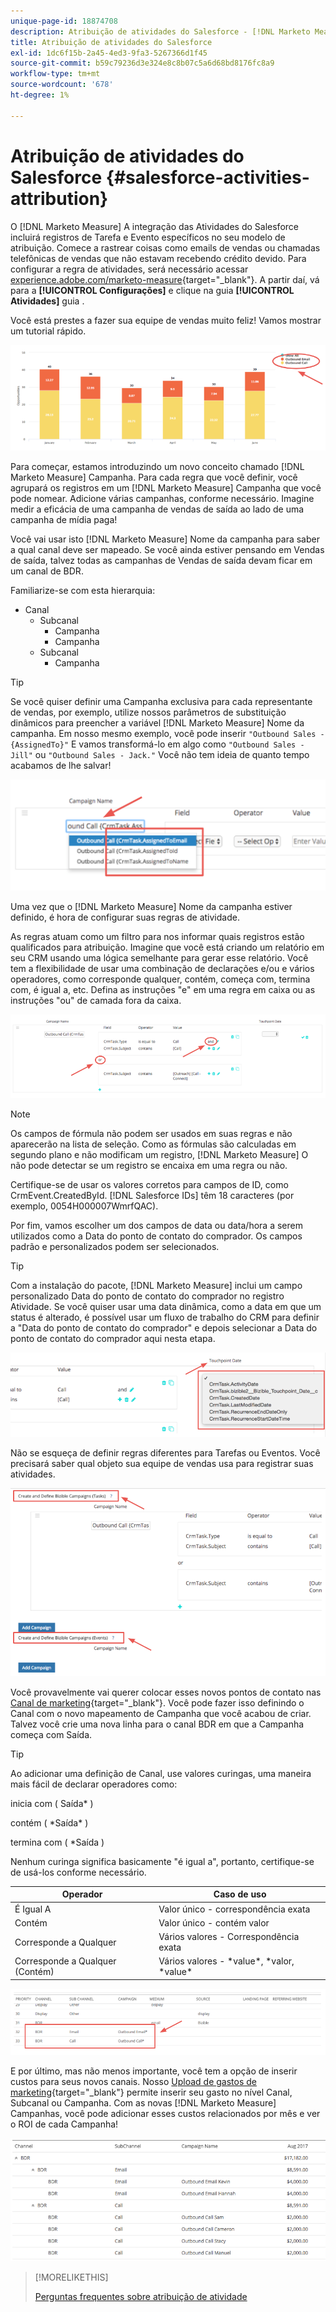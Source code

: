 ```yaml
---
unique-page-id: 18874708
description: Atribuição de atividades do Salesforce - [!DNL Marketo Measure] - Documentação do produto
title: Atribuição de atividades do Salesforce
exl-id: 1dc6f15b-2a45-4ed3-9fa3-5267366d1f45
source-git-commit: b59c79236d3e324e8c8b07c5a6d68bd8176fc8a9
workflow-type: tm+mt
source-wordcount: '678'
ht-degree: 1%

---
```


# Atribuição de atividades do Salesforce {#salesforce-activities-attribution}

O [!DNL Marketo Measure] A integração das Atividades do Salesforce incluirá registros de Tarefa e Evento específicos no seu modelo de atribuição. Comece a rastrear coisas como emails de vendas ou chamadas telefônicas de vendas que não estavam recebendo crédito devido. Para configurar a regra de atividades, será necessário acessar [experience.adobe.com/marketo-measure](https://experience.adobe.com/marketo-measure){target="_blank"}. A partir daí, vá para a **[!UICONTROL Configurações]** e clique na guia **[!UICONTROL Atividades]** guia .

Você está prestes a fazer sua equipe de vendas muito feliz! Vamos mostrar um tutorial rápido.

![](assets/1.png)

Para começar, estamos introduzindo um novo conceito chamado [!DNL Marketo Measure] Campanha. Para cada regra que você definir, você agrupará os registros em um [!DNL Marketo Measure] Campanha que você pode nomear. Adicione várias campanhas, conforme necessário. Imagine medir a eficácia de uma campanha de vendas de saída ao lado de uma campanha de mídia paga!

Você vai usar isto [!DNL Marketo Measure] Nome da campanha para saber a qual canal deve ser mapeado. Se você ainda estiver pensando em Vendas de saída, talvez todas as campanhas de Vendas de saída devam ficar em um canal de BDR.

Familiarize-se com esta hierarquia:

* Canal
   * Subcanal
      * Campanha
      * Campanha
   * Subcanal
      * Campanha

>[!TIP]
>
>Se você quiser definir uma Campanha exclusiva para cada representante de vendas, por exemplo, utilize nossos parâmetros de substituição dinâmicos para preencher a variável [!DNL Marketo Measure] Nome da campanha. Em nosso mesmo exemplo, você pode inserir `"Outbound Sales - {AssignedTo}"` E vamos transformá-lo em algo como `"Outbound Sales - Jill"` ou `"Outbound Sales - Jack."` Você não tem ideia de quanto tempo acabamos de lhe salvar!

![](assets/2.png)

Uma vez que o [!DNL Marketo Measure] Nome da campanha estiver definido, é hora de configurar suas regras de atividade.

As regras atuam como um filtro para nos informar quais registros estão qualificados para atribuição. Imagine que você está criando um relatório em seu CRM usando uma lógica semelhante para gerar esse relatório. Você tem a flexibilidade de usar uma combinação de declarações e/ou e vários operadores, como corresponde qualquer, contém, começa com, termina com, é igual a, etc. Defina as instruções &quot;e&quot; em uma regra em caixa ou as instruções &quot;ou&quot; de camada fora da caixa.

![](assets/3.png)

>[!NOTE]
>
>Os campos de fórmula não podem ser usados em suas regras e não aparecerão na lista de seleção. Como as fórmulas são calculadas em segundo plano e não modificam um registro, [!DNL Marketo Measure] O não pode detectar se um registro se encaixa em uma regra ou não.
>
>Certifique-se de usar os valores corretos para campos de ID, como CrmEvent.CreatedById. [!DNL Salesforce IDs] têm 18 caracteres (por exemplo, 0054H000007WmrfQAC).

Por fim, vamos escolher um dos campos de data ou data/hora a serem utilizados como a Data do ponto de contato do comprador. Os campos padrão e personalizados podem ser selecionados.

>[!TIP]
>
>Com a instalação do pacote, [!DNL Marketo Measure] inclui um campo personalizado Data do ponto de contato do comprador no registro Atividade. Se você quiser usar uma data dinâmica, como a data em que um status é alterado, é possível usar um fluxo de trabalho do CRM para definir a &quot;Data do ponto de contato do comprador&quot; e depois selecionar a Data do ponto de contato do comprador aqui nesta etapa.

![](assets/4.png)

Não se esqueça de definir regras diferentes para Tarefas ou Eventos. Você precisará saber qual objeto sua equipe de vendas usa para registrar suas atividades.

![](assets/5.png)

Você provavelmente vai querer colocar esses novos pontos de contato nas [Canal de marketing](https://experience.adobe.com/#/marketo-measure/MyAccount/Business?busView=false&amp;id=10#/!/MyAccount/Business/Account.Settings.SettingsHome?tab=Channels.Online%20Channels){target="_blank"}. Você pode fazer isso definindo o Canal com o novo mapeamento de Campanha que você acabou de criar. Talvez você crie uma nova linha para o canal BDR em que a Campanha começa com Saída.

>[!TIP]
>
>Ao adicionar uma definição de Canal, use valores curingas, uma maneira mais fácil de declarar operadores como:
>
>inicia com ( Saída&#42; )
>
>contém ( &#42;Saída&#42; )
>
>termina com ( &#42;Saída )
>
>Nenhum curinga significa basicamente &quot;é igual a&quot;, portanto, certifique-se de usá-los conforme necessário.

| **Operador** | **Caso de uso** |
|---|---|
| É Igual A | Valor único - correspondência exata |
| Contém | Valor único - contém valor |
| Corresponde a Qualquer | Vários valores - Correspondência exata |
| Corresponde a Qualquer (Contém) | Vários valores - &#42;value&#42;, &#42;valor, &#42;value&#42; |

![](assets/6.png)

E por último, mas não menos importante, você tem a opção de inserir custos para seus novos canais. Nosso [Upload de gastos de marketing](https://experience.adobe.com/#/marketo-measure/MyAccount/Business?busView=false&amp;id=10#/!/MyAccount/Business/Account.Settings.SettingsHome?tab=Reporting.Marketing%20Spend){target="_blank"} permite inserir seu gasto no nível Canal, Subcanal ou Campanha. Com as novas [!DNL Marketo Measure] Campanhas, você pode adicionar esses custos relacionados por mês e ver o ROI de cada Campanha!

![](assets/7.png)

>[!MORELIKETHIS]
>
>[Perguntas frequentes sobre atribuição de atividade](/help/advanced-marketo-measure-features/activities-attribution/activities-attribution-faq.md)
